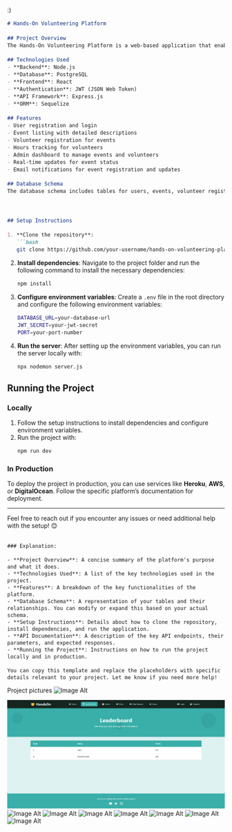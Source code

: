 :)

```markdown
# Hands-On Volunteering Platform

## Project Overview
The Hands-On Volunteering Platform is a web-based application that enables individuals to manage and engage in volunteer activities and events. It allows users to register for events, track volunteer hours, and view upcoming opportunities. Administrators can manage events, view participant lists, and ensure seamless coordination between volunteers and event organizers.

## Technologies Used
- **Backend**: Node.js
- **Database**: PostgreSQL
- **Frontend**: React
- **Authentication**: JWT (JSON Web Token)
- **API Framework**: Express.js
- **ORM**: Sequelize

## Features
- User registration and login
- Event listing with detailed descriptions
- Volunteer registration for events
- Hours tracking for volunteers
- Admin dashboard to manage events and volunteers
- Real-time updates for event status
- Email notifications for event registration and updates

## Database Schema
The database schema includes tables for users, events, volunteer registrations, and event categories. Below is a simplified version of the database schema:



## Setup Instructions

1. **Clone the repository**:
   ```bash
   git clone https://github.com/your-username/hands-on-volunteering-platform.git
   ```

2. **Install dependencies**:
   Navigate to the project folder and run the following command to install the necessary dependencies:
   ```bash
   npm install
   ```

3. **Configure environment variables**:
   Create a `.env` file in the root directory and configure the following environment variables:
   ```bash
   DATABASE_URL=your-database-url
   JWT_SECRET=your-jwt-secret
   PORT=your-port-number
   ```

4. **Run the server**:
   After setting up the environment variables, you can run the server locally with:
   ```bash
   npx nodemon server.js
   ```



## Running the Project

### Locally
1. Follow the setup instructions to install dependencies and configure environment variables.
2. Run the project with:
   ```bash
   npm run dev
   ```

### In Production
To deploy the project in production, you can use services like **Heroku**, **AWS**, or **DigitalOcean**. Follow the specific platform’s documentation for deployment.

---

Feel free to reach out if you encounter any issues or need additional help with the setup! 😊
```

### Explanation:

- **Project Overview**: A concise summary of the platform's purpose and what it does.
- **Technologies Used**: A list of the key technologies used in the project.
- **Features**: A breakdown of the key functionalities of the platform.
- **Database Schema**: A representation of your tables and their relationships. You can modify or expand this based on your actual schema.
- **Setup Instructions**: Details about how to clone the repository, install dependencies, and run the application.
- **API Documentation**: A description of the key API endpoints, their parameters, and expected responses.
- **Running the Project**: Instructions on how to run the project locally and in production.

You can copy this template and replace the placeholders with specific details relevant to your project. Let me know if you need more help!

```
Project pictures 
![Image Alt]([image_url](https://github.com/Hasib2202/hands-on-volunteering-platform/blob/0aa38e82cb1f960f6743ecc8644e50622b9dc3f1/Screenshot_11-3-2025_1941_localhost.jpeg))


![Image Alt](https://github.com/Hasib2202/hands-on-volunteering-platform/blob/98e7e5d18e8cf9e9fa933d8ccffafaf25c7d1662/Screenshot_11-3-2025_19412_localhost.jpeg)
![Image Alt]([image_url](https://github.com/Hasib2202/hands-on-volunteering-platform/blob/0aa38e82cb1f960f6743ecc8644e50622b9dc3f1/Screenshot_11-3-2025_19530_localhost.jpeg))
      ![Image Alt]([image_url](https://github.com/Hasib2202/hands-on-volunteering-platform/blob/0aa38e82cb1f960f6743ecc8644e50622b9dc3f1/Screenshot_11-3-2025_19543_localhost.jpeg))
       ![Image Alt]([image_url](https://github.com/Hasib2202/hands-on-volunteering-platform/blob/0aa38e82cb1f960f6743ecc8644e50622b9dc3f1/Screenshot_11-3-2025_19625_localhost.jpeg))
        ![Image Alt]([image_url](https://github.com/Hasib2202/hands-on-volunteering-platform/blob/0aa38e82cb1f960f6743ecc8644e50622b9dc3f1/Screenshot_11-3-2025_19636_localhost.jpeg))
  ![Image Alt]([image_url](https://github.com/Hasib2202/hands-on-volunteering-platform/blob/0aa38e82cb1f960f6743ecc8644e50622b9dc3f1/Screenshot_11-3-2025_19431_localhost.jpeg))
   ![Image Alt]([image_url](https://github.com/Hasib2202/hands-on-volunteering-platform/blob/0aa38e82cb1f960f6743ecc8644e50622b9dc3f1/Screenshot_11-3-2025_19459_localhost.jpeg))
    ![Image Alt]([image_url](https://github.com/Hasib2202/hands-on-volunteering-platform/blob/0aa38e82cb1f960f6743ecc8644e50622b9dc3f1/Screenshot_11-3-2025_19530_localhost.jpeg))
